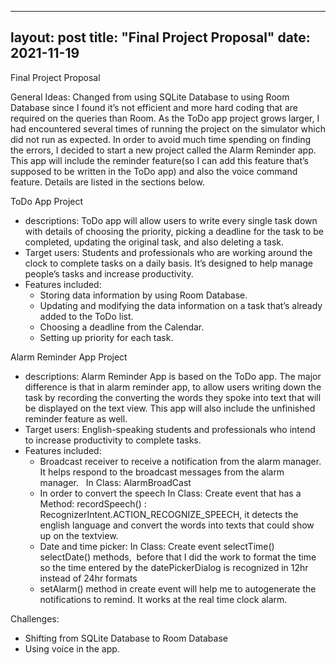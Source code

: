 
---
layout: post
title: "Final Project Proposal"
date: 2021-11-19
---

Final Project Proposal

General Ideas:
Changed from using SQLite Database to using Room Database since I found it’s not efficient and more hard coding that are required on the queries than Room. 
As the ToDo app project grows larger, I had encountered several times of running the project on the simulator which did not run as expected. In order to avoid much time spending on finding the errors, I decided to start a new project called the Alarm Reminder app. This app will include the reminder feature(so I can add this feature that’s supposed to be written in the ToDo app) and also the voice command feature. Details are listed in the sections below.



ToDo App Project
* descriptions: ToDo app will allow users to write every single task down with details of choosing the priority, picking a deadline for the task to be completed, updating the original task, and also deleting a task.
* Target users: Students and professionals who are working around the clock to complete tasks on a daily basis. It’s designed to help manage people’s tasks and increase productivity.
* Features included:
    * Storing data information by using Room Database.
    * Updating and modifying the data information on a task that’s already added to the ToDo list.
    * Choosing a deadline from the Calendar.
    * Setting up priority for each task.

Alarm Reminder App Project
* descriptions: Alarm Reminder App is based on the ToDo app. The major difference is that in alarm reminder app, to allow users writing down the task by recording the converting the words they spoke into text that will be displayed on the text view. This app will also include the unfinished reminder feature as well.
* Target users: English-speaking students and professionals who intend to increase productivity to complete tasks. 
* Features included:
    * Broadcast receiver to receive a notification from the alarm manager. It helps respond to the broadcast messages from the alarm manager.   In Class: AlarmBroadCast 
    * In order to convert the speech In Class: Create event that has a Method: recordSpeech() : RecognizerIntent.ACTION_RECOGNIZE_SPEECH, it detects the english language and convert the words into texts that could show up on the textview.
    * Date and time picker: In Class: Create event selectTime() selectDate() methods,  before that I did the work to format the time so the time entered by the datePickerDialog is recognized in 12hr instead of 24hr formats
    * setAlarm() method in create event will help me to autogenerate the notifications to remind. It works at the real time clock alarm.

Challenges:
* Shifting from SQLite Database to Room Database
* Using voice in the app.
